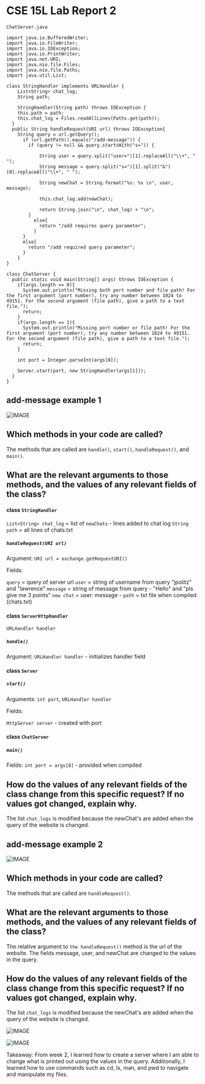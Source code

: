 # CSE 15L Lab Report 2
```ChatServer.java```

```
import java.io.BufferedWriter;
import java.io.FileWriter;
import java.io.IOException;
import java.io.PrintWriter;
import java.net.URI;
import java.nio.file.Files;
import java.nio.file.Paths;
import java.util.List;

class StringHandler implements URLHandler {
    List<String> chat_log;
    String path;

    StringHandler(String path) throws IOException {
    this.path = path;
    this.chat_log = Files.readAllLines(Paths.get(path));
  }
  public String handleRequest(URI url) throws IOException{
    String query = url.getQuery();
      if (url.getPath().equals("/add-message")) {
        if (query != null && query.startsWith("s=")) {

            String user = query.split("user=")[1].replaceAll("\\+", " ");
            String message = query.split("s=")[1].split("&")[0].replaceAll("\\+", " ");

            String newChat = String.format("%s: %s \n", user, message);

            this.chat_log.add(newChat);

            return String.join("\n", chat_log) + "\n";
        }
          else{
            return "/add requires query parameter";
          }
      }
      else{
        return "/add required query parameter";
      }
    }
}

class ChatServer {
  public static void main(String[] args) throws IOException {
    if(args.length == 0){
      System.out.println("Missing both port number and file path! For the first argument (port number), try any number between 1024 to 49151. For the second argument (file path), give a path to a text file.");
      return;
    }
    if(args.length == 1){
      System.out.println("Missing port number or file path! For the first argument (port number), try any number between 1024 to 49151. For the second argument (file path), give a path to a text file.");
      return;
    }

    int port = Integer.parseInt(args[0]);

    Server.start(port, new StringHandler(args[1]));
  }
}
```

## add-message example 1
![IMAGE](ex1.png)

## Which methods in your code are called?
The methods that are called are ```handle()```,  ```start()```, ```handleRequest()```, and ```main()```.

## What are the relevant arguments to those methods, and the values of any relevant fields of the class?

#### class ```StringHandler```

```List<String> chat_log``` = list of ```newChats``` - lines added to chat log
```String path``` = all lines of chats.txt

##### ```handleRequest(URI url)```

Argument: ```URI url = exchange.getRequestURI()```

Fields: 

```query``` = query of server url 
```user``` = string of username from query "jpolitz" and "lawrence"
```message``` = string of message from query - "Hello" and "pls give me 3 points"
```new chat``` = user: message - 
```path``` = txt file when compiled (chats.txt)

#### class ```ServerHttpHandler```

```URLHandler handler```
    
##### ```handle()```

Argument: ```URLHandler handler``` - initializes handler field

#### class ```Server```
##### ```start()```

Arguments: ```int port```, ```URLHandler handler```

Fields: 

```HttpServer server``` - created with port

#### class ```ChatServer```
##### ```main()```

Fields: 
```int port = args[0]``` - provided when compiled

## How do the values of any relevant fields of the class change from this specific request? If no values got changed, explain why.

The list ```chat_logs``` is modified because the newChat's are added when the query of the website is changed.

## add-message example 2
![IMAGE](ex2.png)

## Which methods in your code are called?
The methods that are called are ```handleRequest()```.

## What are the relevant arguments to those methods, and the values of any relevant fields of the class?
The relative argument to ```the handleRequest()``` method is the url of the website. The fields message, user, and newChat are changed to the values in the query.

## How do the values of any relevant fields of the class change from this specific request? If no values got changed, explain why.

The list ```chat_logs``` is modified because the newChat's are added when the query of the website is changed.

![IMAGE](login.png)

![IMAGE](abspaths.png)

Takeaway:
From week 2, I learned how to create a server where I am able to change what is printed out using the values in the query. Additionally, I learned how to use commands such as cd, ls, man, and pwd to navigate and manipulate my files.
